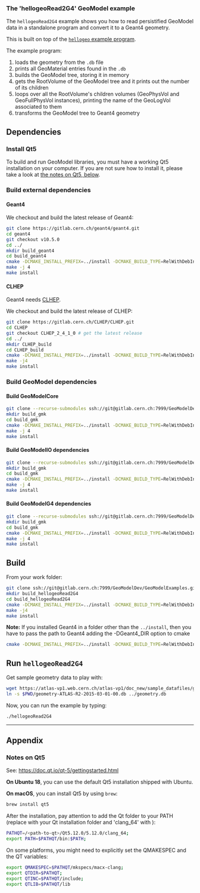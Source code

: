 

### The 'hellogeoRead2G4' GeoModel example

The `hellogeoRead2G4` example shows you how to read persistified GeoModel data in a standalone program and convert it to a Geant4 geometry.

This is built on top of the [`hellogeo` example program](https://gitlab.cern.ch/GeoModelDev/GeoModelExamples/helloGeo).

The example program:

 1. loads the geometry from the `.db` file
 2. prints all GeoMaterial entries found in the `.db`
 3. builds the GeoModel tree, storing it in memory
 4. gets the RootVolume of the GeoModel tree and it prints out the number of its children
 5. loops over all the RootVolume's children volumes (GeoPhysVol and GeoFullPhysVol instances), printing the name of the GeoLogVol associated to them
 6. transforms the GeoModel tree to Geant4 geometry


## Dependencies

### Install Qt5

To build and run GeoModel libraries, you must have a working Qt5 installation on your computer.
If you are not sure how to install it, please take a look at [the notes on Qt5, below](#notes-on-qt5).

### Build external dependencies

#### Geant4


We checkout and build the latest release of Geant4:

```bash
git clone https://gitlab.cern.ch/geant4/geant4.git
cd geant4
git checkout v10.5.0
cd ../
mkdir build_geant4
cd build_geant4
cmake -DCMAKE_INSTALL_PREFIX=../install -DCMAKE_BUILD_TYPE=RelWithDebInfo ../geant4/
make -j 4
make install
```

#### CLHEP

Geant4 needs [CLHEP](https://gitlab.cern.ch/CLHEP).

We checkout and build the latest release of CLHEP:

```bash
git clone https://gitlab.cern.ch/CLHEP/CLHEP.git
cd CLHEP
git checkout CLHEP_2_4_1_0 # get the latest release
cd ../
mkdir CLHEP_build
cd CLHEP_build
cmake -DCMAKE_INSTALL_PREFIX=../install -DCMAKE_BUILD_TYPE=RelWithDebInfo ../CLHEP/
make -j4
make install
```

### Build GeoModel dependencies

#### Build GeoModelCore

```bash
git clone --recurse-submodules ssh://git@gitlab.cern.ch:7999/GeoModelDev/GeoModelCore.git
mkdir build_gmk
cd build_gmk
cmake -DCMAKE_INSTALL_PREFIX=../install -DCMAKE_BUILD_TYPE=RelWithDebInfo ../GeoModelCore
make -j 4
make install
```
#### Build GeoModelIO dependencies

```bash
git clone --recurse-submodules ssh://git@gitlab.cern.ch:7999/GeoModelDev/GeoModelIO.git
mkdir build_gmk
cd build_gmk
cmake -DCMAKE_INSTALL_PREFIX=../install -DCMAKE_BUILD_TYPE=RelWithDebInfo ../GeoModelIO
make -j 4
make install
```
#### Build GeoModelG4 dependencies

```bash
git clone --recurse-submodules ssh://git@gitlab.cern.ch:7999/GeoModelDev/GeoModelG4.git
mkdir build_gmk
cd build_gmk
cmake -DCMAKE_INSTALL_PREFIX=../install -DCMAKE_BUILD_TYPE=RelWithDebInfo ../GeoModelG4
make -j 4
make install
```


## Build

From your work folder:

```bash
git clone ssh://git@gitlab.cern.ch:7999/GeoModelDev/GeoModelExamples.git
mkdir build_hellogeoRead2G4
cd build_hellogeoRead2G4
cmake -DCMAKE_INSTALL_PREFIX=../install -DCMAKE_BUILD_TYPE=RelWithDebInfo  ../GeoModelExamples/HelloGeoRead2G4
make -j4
make install
```
**Note:** If you installed Geant4 in a folder other than the `../install`, then you have to pass the path to Geant4 adding the -DGeant4_DIR option to cmake

```bash
cmake -DCMAKE_INSTALL_PREFIX=../install -DCMAKE_BUILD_TYPE=RelWithDebInfo  ../GeoModelG4/ -DGeant4_DIR=<path-to-Geant4-install>/lib/Geant4-10.x.y/
```

## Run `hellogeoRead2G4`

Get sample geometry data to play with:

```bash
wget https://atlas-vp1.web.cern.ch/atlas-vp1/doc_new/sample_datafiles/geometry/geometry-ATLAS-R2-2015-03-01-00.db
ln -s $PWD/geometry-ATLAS-R2-2015-03-01-00.db ../geometry.db
```

Now, you can run the example by typing:

```bash
./hellogeoRead2G4
```


 ----

 ## Appendix

 ### Notes on Qt5

 See: <https://doc.qt.io/qt-5/gettingstarted.html>

 **On Ubuntu 18**, you can use the default Qt5 installation shipped with Ubuntu.

 **On macOS**, you can install Qt5 by using `brew`:

 ```bash
 brew install qt5
 ```

 After the installation, pay attention to add the Qt folder to your PATH (replace <path-to-qt> with your Qt installation folder and 'clang_64' with ):

 ```bash
 PATHQT=/<path-to-qt>/Qt5.12.0/5.12.0/clang_64;
 export PATH=$PATHQT/bin:$PATH;
 ```

 On some platforms, you might need to explicitly set the QMAKESPEC and the QT variables:

 ```bash
 export QMAKESPEC=$PATHQT/mkspecs/macx-clang;
 export QTDIR=$PATHQT;
 export QTINC=$PATHQT/include;
 export QTLIB=$PATHQT/lib
 ```
